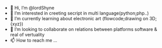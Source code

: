 - 👋 Hi, I’m @lordShyne
- 👀 I’m interested in creeting secript in multi language(python;php..)
- 🌱 I’m currently learning about electronic art (flowcode;drawing on 3D;{xyz})
- 💞️ I’m looking to collaborate on relations between platforms software & real of vertuality
- 📫 How to reach me ...

<!---
lordShyne/lordShyne is a ✨ special ✨ repository because its `README.md` (this file) appears on your GitHub profile.
You can click the Preview link to take a look at your changes.
--->
